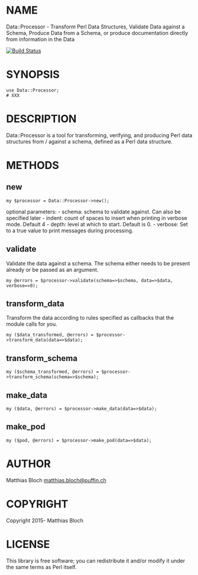 # NAME

Data::Processor - Transform Perl Data Structures, Validate Data against a Schema, Produce Data from a Schema, or produce documentation directly from information in the Data

[![Build Status](https://travis-ci.org/maettu/Data-Processor.svg?branch=master
)](https://travis-ci.org/maettu/Data-Processor)

# SYNOPSIS

    use Data::Processor;
    # XXX

# DESCRIPTION

Data::Processor is a tool for transforming, verifying, and producing Perl data structures from / against a schema, defined as a Perl data structure.

# METHODS

## new

    my $processor = Data::Processor->new();

optional parameters:
\- schema: schema to validate against. Can also be specified later
\- indent: count of spaces to insert when printing in verbose mode. Default 4
\- depth: level at which to start. Default is 0.
\- verbose: Set to a true value to print messages during processing.

## validate
Validate the data against a schema. The schema either needs to be present
already or be passed as an argument.

    my @errors = $processor->validate(schema=>$schema, data=>$data, verbose=>0);

## transform\_data
Transform the data according to rules specified as callbacks that the
module calls for you.

    my ($data_transformed, @errors) = $processor->transform_data(data=>$data);

## transform\_schema

    my ($schema_transformed, @errors) = $processor->transform_schema(schema=>$schema);

## make\_data

    my ($data, @errors) = $processor->make_data(data=>$data);

## make\_pod

    my ($pod, @errors) = $processor->make_pod(data=>$data);

# AUTHOR

Matthias Bloch <matthias.bloch@puffin.ch>

# COPYRIGHT

Copyright 2015- Matthias Bloch

# LICENSE

This library is free software; you can redistribute it and/or modify
it under the same terms as Perl itself.
